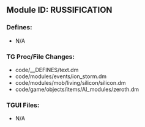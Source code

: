 ## Module ID: RUSSIFICATION

### Defines:

- N/A

### TG Proc/File Changes:

- code/__DEFINES/text.dm
- code/modules/events/ion_storm.dm
- code/modules/mob/living/silicon/silicon.dm
- code/game/objects/items/AI_modules/zeroth.dm

### TGUI Files:

- N/A
